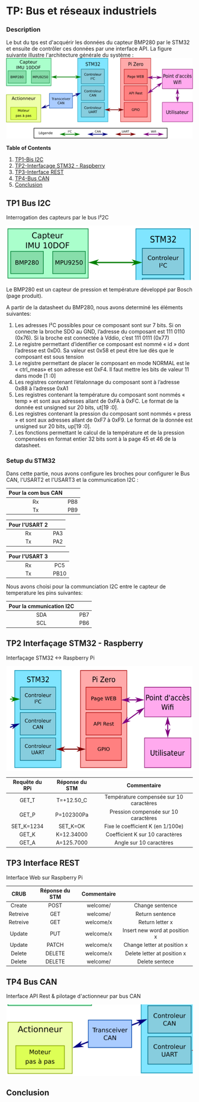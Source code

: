 # TP:  Bus et réseaux industriels
### Description
Le but du tps est d'acquérir les données du capteur BMP280 par le STM32 et ensuite de contrôler ces données par une interface API.
La figure suivante illustre l'architecture générale du système :
![Structure du projet](/img/TP_complet.png "Structure du projet")



**Table of Contents**
1. [TP1-Bis I2C](https://github.com/JuanYule/TP_Bus_et_reseaux/blob/main/README.md#tp1-bus-i2c)
2. [TP2-Interfaçage STM32 - Raspberry](https://github.com/JuanYule/TP_Bus_et_reseaux/blob/main/README.md#tp2-interfaçage-stm32---raspberry)
3. [TP3-Interface REST](https://github.com/JuanYule/TP_Bus_et_reseaux/blob/main/README.md#tp3-interface-rest)
4. [TP4-Bus CAN](https://github.com/JuanYule/TP_Bus_et_reseaux/blob/main/README.md#tp4-bus-can)
5. [Conclusion](https://github.com/JuanYule/TP_Bus_et_reseaux/blob/main/README.md#conclusion)

## TP1 Bus I2C
Interrogation des capteurs par le bus I²2C

![architecture_TP1](/img/architecture_TP1.png "Architecture TP1")

 Le BMP280 est un capteur de pression et température développé par Bosch (page produit).

 A partir de la datasheet du BMP280, nous avons determiné les éléments suivantes:
 1. Les adresses I²C possibles pour ce composant sont sur 7 bits. Si on connecte la broche SDO au GND, l’adresse du composant est 111 0110 (0x76). Si la broche est connectée à Vddio, c’est 111 0111 (0x77)
 2. Le registre permettant d’identifier ce composant est nommé « id » dont l’adresse est 0xD0. Sa valeur est 0x58 et peut être lue dès que le composant est sous tension 
 3. Le registre permettant de placer le composant en mode NORMAL est le « ctrl_meas» et son adresse est 0xF4. Il faut mettre les bits de valeur 11 dans mode [1 :0]
 4. Les registres contenant l’étalonnage du composant sont à l’adresse 0x88 à l’adresse 0xA1
 5. Les registres contenant la température du composant sont nommés « temp » et sont aux adresses allant de 0xFA à 0xFC. Le format de la donnée est unsigned sur 20 bits, ut[19 :0].
 6. Les registres contenant la pression du composant sont nommés « press » et sont aux adresses allant de 0xF7 à 0xF9. Le format de la donnée est unsigned sur 20 bits, up[19 :0].
 7. Les fonctions permettant le calcul de la température et de la pression compensées en format entier 32 bits sont à la page 45 et 46 de la datasheet.

 ### Setup du STM32

Dans cette partie, nous avons configure les broches pour configurer le Bus CAN, l'USART2 et l'USART3 et la communication I2C :

|Pour la com bus CAN||
| :------------: | :---------------:|
| Rx | PB8 |
| Tx | PB9 |

|Pour l'USART 2||
| :------------: |:---------------:|
| Rx | PA3 |
| Tx | PA2 |

|Pour l'USART 3||
| :------------: |:---------------:|
| Rx | PC5 |
| Tx | PB10 |

Nous avons choisi pour la communciation I2C entre le capteur de temperature les pins suivantes:

|Pour la cmmunication I2C||
| :------------: |:---------------:|
| SDA | PB7 |
| SCL | PB6 |


## TP2 Interfaçage STM32 - Raspberry
Interfaçage STM32 <-> Raspberry Pi

![architecture_TP2](/img/architecture_TP2.png "Architecture TP2")

|   Requête du RPi     |   Réponse du STM    | Commentaire |
| :------------: |:---------------:| :-----:|
| GET_T      | T=+12.50_C | Température compensée sur 10 caractères    |
| GET_P      | P=102300Pa |   Pression compensée sur 10 caractères     |
| SET_K=1234 | SET_K=OK   |    Fixe le coefficient K (en 1/100e)       |
| GET_K      | K=12.34000 |   Coefficient K sur 10 caractères          |
| GET_A      | A=125.7000 |    Angle sur 10 caractères                 |

## TP3 Interface REST
Interface Web sur Raspberry Pi

|   CRUB     |   Réponse du STM    | Commentaire ||
| :------------: | :---------------: |:-----:| :-----: |
| Create   | POST  | welcome/  | Change sentence |
| Retreive | GET   | welcome/  | Return sentence |
| Retreive | GET   | welcome/x | Return letter x |
| Update   | PUT   | welcome/x | Insert new word at position x |
| Update   | PATCH | welcome/x | Change letter at position x |
| Delete   | DELETE| welcome/x | Delete letter at position x |
| Delete   | DELETE| welcome/  | Delete sentece |

## TP4 Bus CAN
Interface API Rest & pilotage d'actionneur par bus CAN

![architecture_TP4](/img/architecture_TP4.png "Architecture TP4")

## Conclusion